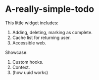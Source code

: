 # A-really-simple-todo
This little widget includes:
1. Adding, deleting, marking as complete.
2. Cache list for returning user.
3. Accessible web.

Showcase:
1. Custom hooks.
2. Context.
3. (how uuid works)

